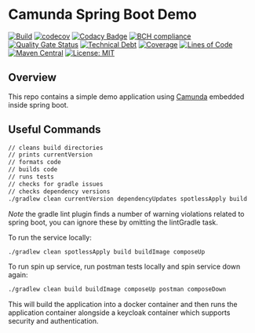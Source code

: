 # Camunda Spring Boot Demo

[![Build](https://github.com/michaelruocco/camunda-spring-boot-demo/workflows/pipeline/badge.svg)](https://github.com/michaelruocco/camunda-spring-boot-demo/actions)
[![codecov](https://codecov.io/gh/michaelruocco/camunda-spring-boot-demo/branch/master/graph/badge.svg?token=FWDNP534O7)](https://codecov.io/gh/michaelruocco/camunda-spring-boot-demo)
[![Codacy Badge](https://app.codacy.com/project/badge/Grade/272889cf707b4dcb90bf451392530794)](https://www.codacy.com/gh/michaelruocco/camunda-spring-boot-demo/dashboard?utm_source=github.com&amp;utm_medium=referral&amp;utm_content=michaelruocco/camunda-spring-boot-demo&amp;utm_campaign=Badge_Grade)
[![BCH compliance](https://bettercodehub.com/edge/badge/michaelruocco/camunda-spring-boot-demo?branch=master)](https://bettercodehub.com/)
[![Quality Gate Status](https://sonarcloud.io/api/project_badges/measure?project=michaelruocco_camunda-spring-boot-demo&metric=alert_status)](https://sonarcloud.io/dashboard?id=michaelruocco_camunda-spring-boot-demo)
[![Technical Debt](https://sonarcloud.io/api/project_badges/measure?project=michaelruocco_camunda-spring-boot-demo&metric=sqale_index)](https://sonarcloud.io/dashboard?id=michaelruocco_camunda-spring-boot-demo)
[![Coverage](https://sonarcloud.io/api/project_badges/measure?project=michaelruocco_camunda-spring-boot-demo&metric=coverage)](https://sonarcloud.io/dashboard?id=michaelruocco_camunda-spring-boot-demo)
[![Lines of Code](https://sonarcloud.io/api/project_badges/measure?project=michaelruocco_camunda-spring-boot-demo&metric=ncloc)](https://sonarcloud.io/dashboard?id=michaelruocco_camunda-spring-boot-demo)
[![Maven Central](https://img.shields.io/maven-central/v/com.github.michaelruocco/camunda-spring-boot-demo.svg?label=Maven%20Central)](https://search.maven.org/search?q=g:%22com.github.michaelruocco%22%20AND%20a:%22camunda-spring-boot-demo%22)
[![License: MIT](https://img.shields.io/badge/License-MIT-yellow.svg)](https://opensource.org/licenses/MIT)

## Overview

This repo contains a simple demo application using [Camunda](https://camunda.com/) embedded inside spring boot.

## Useful Commands

```bash
// cleans build directories
// prints currentVersion
// formats code
// builds code
// runs tests
// checks for gradle issues
// checks dependency versions
./gradlew clean currentVersion dependencyUpdates spotlessApply build
```

*Note* the gradle lint plugin finds a number of warning violations related to spring boot,
you can ignore these by omitting the lintGradle task.

To run the service locally:

```bash
./gradlew clean spotlessApply build buildImage composeUp
```

To run spin up service, run postman tests locally and spin service down again:

```bash
./gradlew clean build buildImage composeUp postman composeDown
```

This will build the application into a docker container and then runs the application container
alongside a keycloak container which supports security and authentication.